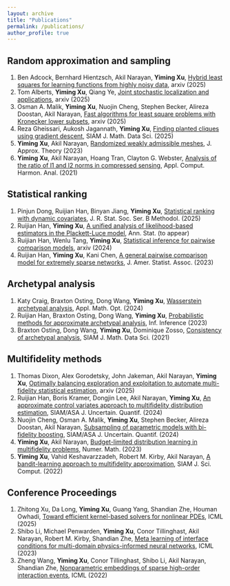 ```yaml
---
layout: archive
title: "Publications"
permalink: /publications/
author_profile: true
---
```




## Random approximation and sampling

1. Ben Adcock, Bernhard Hientzsch, Akil Narayan, <strong>Yiming Xu</strong>, [Hybrid least squares for learning functions from highly noisy data](https://arxiv.org/abs/2507.02215), arxiv (2025)
2. Tom Alberts, <strong>Yiming Xu</strong>, Qiang Ye, [Joint stochastic localization and applications](https://arxiv.org/abs/2505.13410), arxiv (2025)
3. Osman A. Malik, <strong>Yiming Xu</strong>, Nuojin Cheng, Stephen Becker, Alireza Doostan, Akil Narayan, [Fast algorithms for least square problems with Kronecker lower subsets](https://arxiv.org/abs/2209.05662), arxiv (2025)
4. Reza Gheissari, Aukosh Jagannath, <strong>Yiming Xu</strong>, [Finding planted cliques using gradient descent](https://epubs.siam.org/doi/abs/10.1137/24M1680489), SIAM J. Math. Data Sci. (2025)
5. <strong>Yiming Xu</strong>, Akil Narayan, [Randomized weakly admissible meshes](https://www.sciencedirect.com/science/article/abs/pii/S0021904522001071), J. Approx. Theory (2023)
6. <strong>Yiming Xu</strong>, Akil Narayan, Hoang Tran, Clayton G. Webster, [Analysis of the ratio of l1 and l2 norms in compressed sensing](https://www.sciencedirect.com/science/article/abs/pii/S1063520321000567), Appl. Comput. Harmon. Anal. (2021)



## Statistical ranking

1. Pinjun Dong, Ruijian Han, Binyan Jiang, <strong>Yiming Xu</strong>, [Statistical ranking with dynamic covariates](https://academic.oup.com/jrsssb/advance-article-abstract/doi/10.1093/jrsssb/qkaf048/8230325?redirectedFrom=fulltext), J. R. Stat. Soc. Ser. B Methodol. (2025)
2. Ruijian Han, <strong>Yiming Xu</strong>, [A unified analysis of likelihood-based estimators in the Plackett-Luce model](https://arxiv.org/abs/2306.02821), Ann. Stat. (to appear)
3. Ruijian Han, Wenlu Tang, <strong>Yiming Xu</strong>, [Statistical inference for pairwise comparison models](https://arxiv.org/abs/2401.08463), arxiv (2024)
4. Ruijian Han, <strong>Yiming Xu</strong>, Kani Chen, [A general pairwise comparison model for extremely sparse networks](https://www.tandfonline.com/doi/abs/10.1080/01621459.2022.2053137?journalCode=uasa20), J. Amer. Statist. Assoc. (2023)



## Archetypal analysis

1. Katy Craig, Braxton Osting, Dong Wang, <strong>Yiming Xu</strong>, [Wasserstein archetypal analysis](https://link.springer.com/article/10.1007/s00245-024-10175-w), Appl. Math. Opt. (2024)
2. Ruijian Han, Braxton Osting, Dong Wang, <strong>Yiming Xu</strong>, [Probabilistic methods for approximate archetypal analysis](https://academic.oup.com/imaiai/article/12/1/466/6576183), Inf. Inference (2023)
3. Braxton Osting, Dong Wang, <strong>Yiming Xu</strong>, Dominique Zosso, [Consistency of archetypal analysis](https://epubs.siam.org/doi/abs/10.1137/20M1331792), SIAM J. Math. Data Sci. (2021)



## Multifidelity methods 

1. Thomas Dixon, Alex Gorodetsky, John Jakeman, Akil Narayan, <strong>Yiming Xu</strong>, [Optimally balancing exploration and exploitation to automate multi-fidelity statistical estimation](https://arxiv.org/abs/2505.09828), arxiv (2025)
2. Ruijian Han, Boris Kramer, Dongjin Lee, Akil Narayan, <strong>Yiming Xu</strong>, [An approximate control variates approach to multifidelity distribution estimation](https://epubs.siam.org/doi/abs/10.1137/23M1584307?journalCode=sjuqa3), SIAM/ASA J. Uncertain. Quantif. (2024)
3. Nuojin Cheng, Osman A. Malik, <strong>Yiming Xu</strong>, Stephen Becker, Alireza Doostan, Akil Narayan, [Subsampling of parametric models with bi-fidelity boosting](https://epubs.siam.org/doi/abs/10.1137/22M1524989?journalCode=sjuqa3), SIAM/ASA J. Uncertain. Quantif. (2024)
4. <strong>Yiming Xu</strong>, Akil Narayan, [Budget-limited distribution learning in multifidelity problems](https://link.springer.com/article/10.1007/s00211-022-01337-5), Numer. Math. (2023)
5. <strong>Yiming Xu</strong>, Vahid Keshavarzzadeh, Robert M. Kirby, Akil Narayan, [A bandit-learning approach to multifidelity approximation](https://epubs.siam.org/doi/abs/10.1137/21M1408312?journalCode=sjoce3), SIAM J. Sci. Comput. (2022)



## Conference Proceedings

1. Zhitong Xu, Da Long, <strong>Yiming Xu</strong>, Guang Yang, Shandian Zhe, Houman Owhadi, [Toward efficient kernel-based solvers for nonlinear PDEs](https://arxiv.org/abs/2410.11165v1), ICML (2025)
2. Shibo Li, Michael Penwarden, <strong>Yiming Xu</strong>, Conor Tillinghast, Akil Narayan, Robert M. Kirby, Shandian Zhe, [Meta learning of interface conditions for multi-domain physics-informed neural networks](https://openreview.net/pdf?id=e694Xvz6Q6), ICML (2023)
3. Zheng Wang, <strong>Yiming Xu</strong>, Conor Tillinghast, Shibo Li, Akil Narayan, Shandian Zhe, [Nonparametric embeddings of sparse high-order interaction events](https://proceedings.mlr.press/v162/wang22ah.html), ICML (2022)


